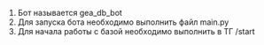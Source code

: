 1. Бот называется gea_db_bot
2. Для запуска бота необходимо выполнить файл main.py
3. Для начала работы с базой необходимо выполнить в ТГ /start
